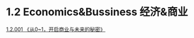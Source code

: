 # 1.2 Economics&Bussiness 经济&商业

[1.2.001 《从0~1，开启商业与未来的秘密》](2.2.001-cong-01-kai-qi-shang-ye-yu-wei-lai-de-mi-mi.md)

